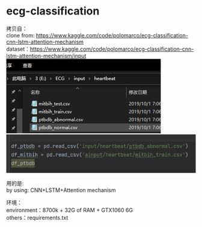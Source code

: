 # ecg-classification
拷贝自：  
clone from: https://www.kaggle.com/code/polomarco/ecg-classification-cnn-lstm-attention-mechanism  
dataset：https://www.kaggle.com/code/polomarco/ecg-classification-cnn-lstm-attention-mechanism/input  
![1682782976501](image/README/1682782976501.png)
![1682782991927](image/README/1682782991927.png)

用的是:  
by using: CNN+LSTM+Attention mechanism  
  
环境：  
environment：8700k + 32G of RAM + GTX1060 6G   
others：requirements.txt
